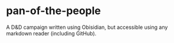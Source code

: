 # pan-of-the-people
A D&amp;D campaign written using Obisidian, but accessible using any markdown reader (including GitHub).

